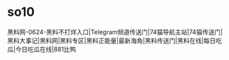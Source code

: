 # so10
黑料网-0624-黑料不打烊入口|Telegram频道传送门|74猫导航主站|74猫传送门|黑料大事记|黑料网|黑料专区|黑料正能量|最新海角|黑料传送门|黑料在线|每日吃瓜|今日吃瓜在线|881比鸭
